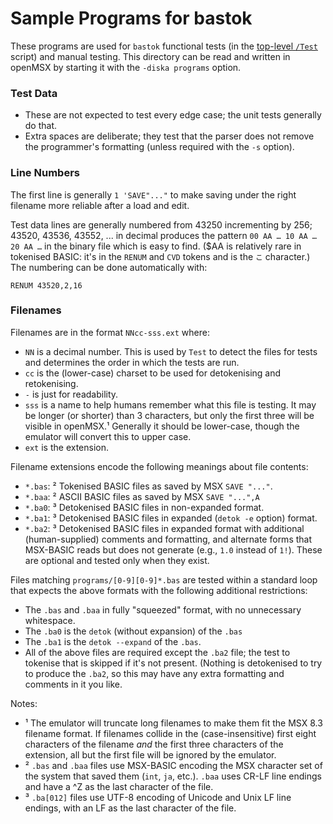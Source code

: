 Sample Programs for bastok
==========================

These programs are used for `bastok` functional tests (in the [top-level
`/Test`](../Test) script) and manual testing. This directory can be read
and written in openMSX by starting it with the `-diska programs` option.

### Test Data

- These are not expected to test every edge case; the unit tests generally
  do that.
- Extra spaces are deliberate; they test that the parser does not remove
  the programmer's formatting (unless required with the `-s` option).

### Line Numbers

The first line is generally `1 'SAVE"..."` to make saving under the right
filename more reliable after a load and edit.

Test data lines are generally numbered from 43250 incrementing by 256;
43520, 43536, 43552, ... in decimal produces the pattern
`00 AA … 10 AA … 20 AA …` in the binary file which is easy to find. ($AA is
relatively rare in tokenised BASIC: it's in the `RENUM` and `CVD` tokens
and is the `こ` character.) The numbering can be done automatically with:

    RENUM 43520,2,16

### Filenames

Filenames are in the format `NNcc-sss.ext` where:
- `NN` is a decimal number. This is used by `Test` to detect the files
  for tests and determines the order in which the tests are run.
- `cc` is the (lower-case) charset to be used for detokenising and retokenising.
- `-` is just for readability.
- `sss` is a name to help humans remember what this file is testing.
  It may be longer (or shorter) than 3 characters, but only the first
  three will be visible in openMSX.¹ Generally it should be lower-case,
  though the emulator will convert this to upper case.
- `ext` is the extension.

Filename extensions encode the following meanings about file contents:
- `*.bas`: ² Tokenised BASIC files as saved by MSX `SAVE "..."`.
- `*.baa`: ² ASCII BASIC files as saved by MSX `SAVE "...",A`
- `*.ba0`: ³ Detokenised BASIC files in non-expanded format.
- `*.ba1`: ³ Detokenised BASIC files in expanded (`detok -e` option) format.
- `*.ba2`: ³ Detokenised BASIC files in expanded format with additional
             (human-supplied) comments and formatting, and alternate forms
             that MSX-BASIC reads but does not generate (e.g., `1.0`
             instead of `1!`). These are optional and tested only when
             they exist.

Files matching `programs/[0-9][0-9]*.bas` are tested within a standard loop
that expects the above formats with the following additional restrictions:
- The `.bas` and `.baa` in fully "squeezed" format, with no unnecessary
  whitespace.
- The `.ba0` is the `detok` (without expansion) of the `.bas`
- The `.ba1` is the `detok --expand` of the `.bas`.
- All of the above files are required except the `.ba2` file; the test to
  tokenise that is skipped if it's not present. (Nothing is detokenised to
  try to produce the `.ba2`, so this may have any extra formatting and
  comments in it you like.

Notes:
- ¹ The emulator will truncate long filenames to make them fit the MSX 8.3
  filename format. If filenames collide in the (case-insensitive) first
  eight characters of the filename _and_ the first three characters of the
  extension, all but the first file will be ignored by the emulator.
- ² `.bas` and `.baa` files use MSX-BASIC encoding the MSX character set of
  the system that saved them (`int`, `ja`, etc.). `.baa` uses CR-LF line
  endings and have a ^Z as the last character of the file.
- ³ `.ba[012]` files use UTF-8 encoding of Unicode and Unix LF line endings,
  with an LF as the last character of the file.
